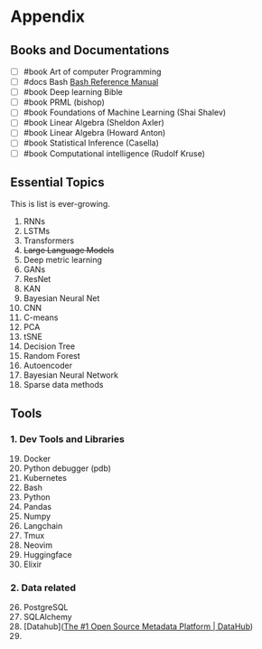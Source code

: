 
# Appendix

## Books and Documentations

- [ ] #book Art of computer Programming
- [ ] #docs Bash [Bash Reference Manual](https://www.gnu.org/software/bash/manual/bash.html)
- [ ] #book Deep learning Bible
- [ ] #book PRML (bishop)
- [ ] #book Foundations of Machine Learning (Shai Shalev)
- [ ] #book Linear Algebra (Sheldon Axler)
- [ ] #book Linear Algebra (Howard Anton)
- [ ] #book Statistical Inference (Casella)
- [ ] #book Computational intelligence (Rudolf Kruse)
## Essential Topics
This is list is ever-growing.
1. RNNs
2. LSTMs
3. Transformers
4. ~~Large Language Models~~
5. Deep metric learning
6. GANs
7. ResNet
8. KAN
9. Bayesian Neural Net
10. CNN
11. C-means
12. PCA
13. tSNE
14. Decision Tree
15. Random Forest
16. Autoencoder
17. Bayesian Neural Network
18. Sparse data methods
## Tools
### 1. Dev Tools and Libraries
19. Docker
20. Python debugger (pdb)
21. Kubernetes
22. Bash 
23. Python
24. Pandas
25. Numpy
26. Langchain
27. Tmux
28. Neovim
29. Huggingface
30. Elixir
### 2. Data related
26. PostgreSQL
27. SQLAlchemy
28. [Datahub]([The #1 Open Source Metadata Platform | DataHub](https://datahubproject.io/))
29. 